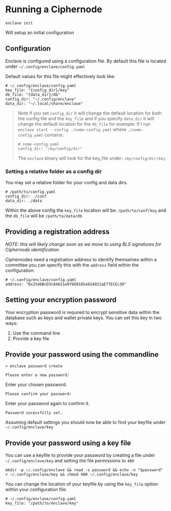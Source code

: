 # Running a Ciphernode

```
enclave init
```

Will setup an initial configuration

## Configuration 

Enclave is configured using a configuration file. By default this file is located under `~/.config/enclave/config.yaml`

Default values for this file might effectively look like:

```
# ~/.config/enclave/config.yaml
key_file: "{config_dir}/key"
db_file: "{data_dir}/db"
config_dir: "~/.config/enclave"
data_dir: "~/.local/share/enclave"
```

> Note if you set `config_dir` it will change the default location for both the config file and the `key_file` and if you specify `data_dir` it will change the default location for the `db_file` for example:
> If I run `enclave start --config ./some-config.yaml` where `./some-config.yaml` contains:
>
> ```
> # some-config.yaml
> config_dir: "/my/config/dir"
> ```
>
> The `enclave` binary will look for the key_file under: `/my/config/dir/key`

### Setting a relative folder as a config dir

You may set a relative folder for your config and data dirs. 

```
# /path/to/config.yaml
config_dir: ./conf
data_dir: ./data
```

Within the above config the `key_file` location will be: `/path/to/conf/key` and the `db_file` will be `/path/to/data/db`.

## Providing a registration address

_NOTE: this will likely change soon as we move to using BLS signatures for Ciphernode identification_

Ciphernodes need a registration address to identify themselves within a committee you can specify this with the `address` field within the configuration:

```
# ~/.config/enclave/config.yaml
address: "0x2546BcD3c84621e976D8185a91A922aE77ECEc30"
```

## Setting your encryption password

Your encryption password is required to encrypt sensitive data within the database such as keys and wallet private keys. You can set this key in two ways:

1. Use the command line
2. Provide a key file

## Provide your password using the commandline

```
> enclave password create

Please enter a new password:
```

Enter your chosen password.

```
Please confirm your password:
```

Enter your password again to confirm it.

```
Password sucessfully set.
```

Assuming default settings you should now be able to find your keyfile under `~/.config/enclave/key`

## Provide your password using a key file

You can use a keyfile to provide your password by creating a file under `~/.config/enclave/key` and setting the file permissions to `400`

```
mkdir -p ~/.config/enclave && read -s password && echo -n "$password" > ~/.config/enclave/key && chmod 400 ~/.config/enclave/key
```

You can change the location of your keyfile by using the `key_file` option within your configuration file:

```
# ~/.config/enclave/config.yaml
key_file: "/path/to/enclave/key"
```


